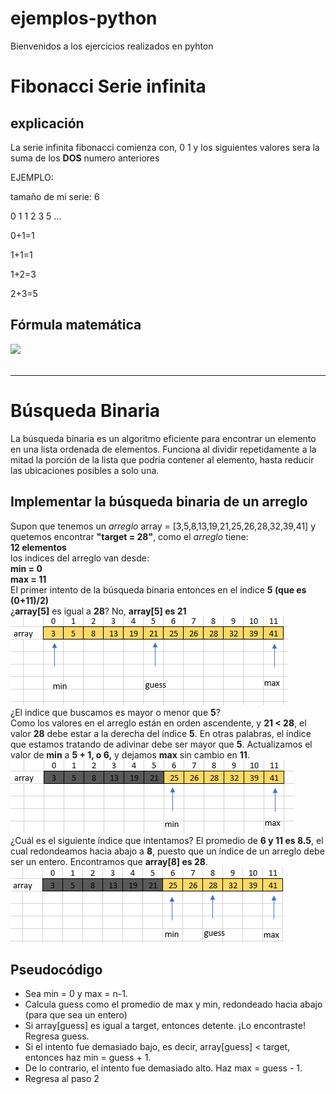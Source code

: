 # ejemplos-python
Bienvenidos a los ejercicios realizados en pyhton

# Fibonacci Serie infinita

## explicación

La serie infinita fibonacci comienza con,
0 1 y los siguientes valores sera la suma de los **DOS** numero anteriores

EJEMPLO:

tamaño de mi serie: 6

0 1 1 2 3 5 ...

0+1=1

1+1=1

1+2=3

2+3=5
## Fórmula matemática

<div aling="center"><img src="https://render.githubusercontent.com/render/math?math=f=f_{n-1} %2B f_{n-2}"></div><br>

***

# Búsqueda Binaria
La búsqueda binaria es un algoritmo eficiente para encontrar un elemento en una lista ordenada de elementos. Funciona al dividir repetidamente a la mitad la porción de la lista que podría contener al elemento, hasta reducir las ubicaciones posibles a solo una. 
## Implementar la búsqueda binaria de un arreglo
Supon que tenemos un *arreglo*  array = [3,5,8,13,19,21,25,26,28,32,39,41] y quetemos encontrar **"target = 28"**,
como el *arreglo* tiene:<br>
**12 elementos**<br>
los indices del arreglo van desde:<br>
**min = 0** <br>
**max = 11**<br>
El primer intento de la búsqueda binaria entonces en el indice **5 (que es (0+11)/2)** <br>
¿**array[5]** es igual a **28**? No, **array[5] es 21** <br>
<img src="img/primero.png"><br>
¿El indice que buscamos es mayor o menor que **5**?<br>
Como los valores en el arreglo están en orden ascendente, y **21 < 28**, el valor **28** debe estar a la derecha del índice **5**. En otras palabras, el índice que estamos tratando de adivinar debe ser mayor que **5**. Actualizamos el valor de **min** a **5 + 1, o 6,** y dejamos **max** sin cambio en **11**.<br>
<img src="img/primero1.png"><br>
¿Cuál es el siguiente índice que intentamos? El promedio de **6 y 11 es 8.5**, el cual redondeamos hacia abajo a **8**, puesto que un índice de un arreglo debe ser un entero. Encontramos que **array[8] es 28**.<br>
<img src="img/primero2.png">
## Pseudocódigo
<ul>
    <li>Sea min = 0 y max = n-1.
    <li>Calcula guess como el promedio de max y min, redondeado hacia abajo (para que sea un entero)
    <li>Si array[guess] es igual a target, entonces detente. ¡Lo encontraste! Regresa guess.
    <li>Si el intento fue demasiado bajo, es decir, array[guess] < target, entonces haz min = guess + 1.
    <li>De lo contrario, el intento fue demasiado alto. Haz max = guess - 1.
    <li>Regresa al paso 2
</ul>
